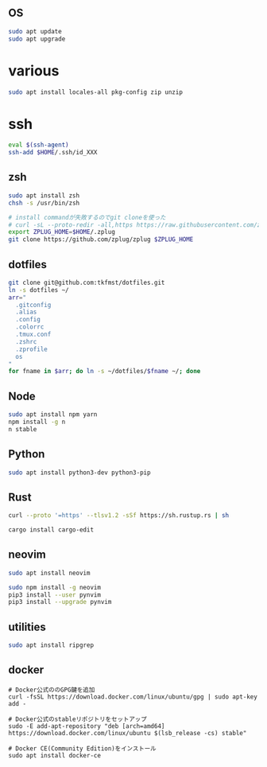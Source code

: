 ## OS

```sh
sudo apt update
sudo apt upgrade
```


# various

```sh
sudo apt install locales-all pkg-config zip unzip
```

# ssh

```sh
eval $(ssh-agent)
ssh-add $HOME/.ssh/id_XXX
```


## zsh

```sh
sudo apt install zsh
chsh -s /usr/bin/zsh

# install commandが失敗するのでgit cloneを使った
# curl -sL --proto-redir -all,https https://raw.githubusercontent.com/zplug/installer/master/installer.zsh | zsh
export ZPLUG_HOME=$HOME/.zplug
git clone https://github.com/zplug/zplug $ZPLUG_HOME
```

## dotfiles

```sh
git clone git@github.com:tkfmst/dotfiles.git
ln -s dotfiles ~/
arr="
  .gitconfig
  .alias
  .config
  .colorrc
  .tmux.conf
  .zshrc
  .zprofile
  os
"
for fname in $arr; do ln -s ~/dotfiles/$fname ~/; done
```

## Node

```sh
sudo apt install npm yarn
npm install -g n
n stable
```


## Python

```sh
sudo apt install python3-dev python3-pip
```

## Rust

```sh
curl --proto '=https' --tlsv1.2 -sSf https://sh.rustup.rs | sh

cargo install cargo-edit
```

## neovim

```sh
sudo apt install neovim

sudo npm install -g neovim
pip3 install --user pynvim
pip3 install --upgrade pynvim
```

## utilities

```sh
sudo apt install ripgrep
```

## docker

```
# Docker公式ののGPG鍵を追加
curl -fsSL https://download.docker.com/linux/ubuntu/gpg | sudo apt-key add -

# Docker公式のstableリポジトリをセットアップ
sudo -E add-apt-repository "deb [arch=amd64] https://download.docker.com/linux/ubuntu $(lsb_release -cs) stable"

# Docker CE(Community Edition)をインストール
sudo apt install docker-ce
```
